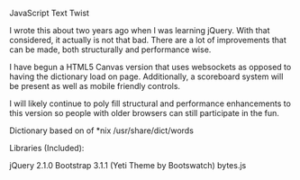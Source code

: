 JavaScript Text Twist

I wrote this about two years ago when I was
learning jQuery. With that considered, it
actually is not that bad. There are a lot
of improvements that can be made, both structurally
and performance wise.

I have begun a HTML5 Canvas version that
uses websockets as opposed to having the
dictionary load on page. Additionally,
a scoreboard system will be present as well
as mobile friendly controls. 

I will likely continue to poly fill structural
and performance enhancements to this version
so people with older browsers can still
participate in the fun.

Dictionary based on of *nix /usr/share/dict/words

Libraries (Included):

jQuery 2.1.0
Bootstrap 3.1.1 (Yeti Theme by Bootswatch)
bytes.js

